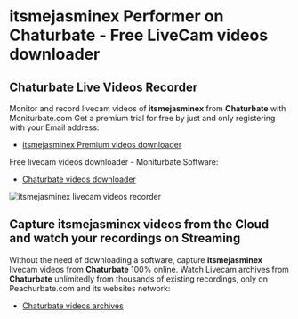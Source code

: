 # itsmejasminex Performer on Chaturbate - Free LiveCam videos downloader

## Chaturbate Live Videos Recorder

Monitor and record livecam videos of **itsmejasminex** from **Chaturbate** with Moniturbate.com
Get a premium trial for free by just and only registering with your Email address:
* [itsmejasminex Premium videos downloader](https://moniturbate.com/request-demo-licence-key.html)

Free livecam videos downloader - Moniturbate Software:
* [Chaturbate videos downloader](https://moniturbate.com/moniturbate-download-software.html)

![itsmejasminex livecam videos recorder](https://peachurnet.com/templates/moniturbate-software.png)


## Capture itsmejasminex videos from the Cloud and watch your recordings on Streaming

Without the need of downloading a software, capture **itsmejasminex** livecam videos from **Chaturbate** 100% online.
Watch Livecam archives from **Chaturbate** unlimitedly from thousands of existing recordings, only on Peachurbate.com and its websites network:
* [Chaturbate videos archives](https://peachurnet.com/)